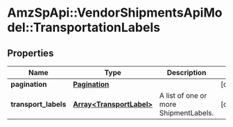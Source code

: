 # AmzSpApi::VendorShipmentsApiModel::TransportationLabels

## Properties
Name | Type | Description | Notes
------------ | ------------- | ------------- | -------------
**pagination** | [**Pagination**](Pagination.md) |  | [optional] 
**transport_labels** | [**Array&lt;TransportLabel&gt;**](TransportLabel.md) | A list of one or more ShipmentLabels. | [optional] 

